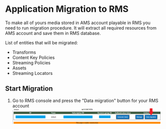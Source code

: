 # Application Migration to RMS

To make all of yours media stored in AMS account playable in RMS you need to run migration procedure. It will extract all required resources from AMS account and save them in RMS database.

List of entities that will be migrated:
- Transforms
- Content Key Policies
- Streaming Policies
- Assets
- Streaming Locators

## Start Migration

1. Go to RMS console and press the "Data migration" button for your RMS account
      ![Console credentials](img/data-migration-console.png)
